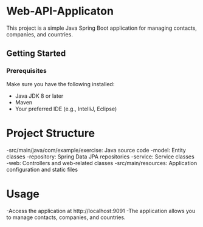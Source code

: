 # Web-API-Applicaton
This project is a simple Java Spring Boot application for managing contacts, companies, and countries.

## Getting Started

### Prerequisites

Make sure you have the following installed:

- Java JDK 8 or later
- Maven
- Your preferred IDE (e.g., IntelliJ, Eclipse)

# Project Structure
-src/main/java/com/example/exercise: Java source code
-model: Entity classes
-repository: Spring Data JPA repositories
-service: Service classes
-web: Controllers and web-related classes
-src/main/resources: Application configuration and static files

# Usage
-Access the application at http://localhost:9091
-The application allows you to manage contacts, companies, and countries.




